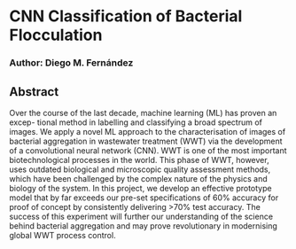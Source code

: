 # CNN Classification of Bacterial Flocculation

### Author: Diego M. Fernández

## Abstract
Over the course of the last decade, machine learning (ML) has proven an excep- tional method in labelling and classifying a broad spectrum of images. We apply a novel ML approach to the characterisation of images of bacterial aggregation in wastewater treatment (WWT) via the development of a convolutional neural network (CNN). WWT is one of the most important biotechnological processes in the world. This phase of WWT, however, uses outdated biological and microscopic quality assessment methods, which have been challenged by the complex nature of the physics and biology of the system. In this project, we develop an effective prototype model that by far exceeds our pre-set specifications of 60% accuracy for proof of concept by consistently delivering >70% test accuracy. The success of this experiment will further our understanding of the science behind bacterial aggregation and may prove revolutionary in modernising global WWT process control.
